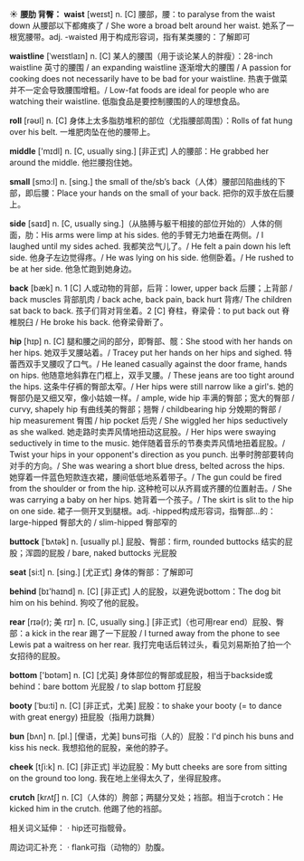 ☀ <span class="category">**腰肋 背臀：**</span>
<span class="vocabulary">**waist**</span> [weɪst] 
<span class="definition">n. [C] 腰部，腰：</span>to paralyse from the waist down 从腰部以下都瘫痪了 / She wore a broad belt around her waist. 她系了一根宽腰带。<span class="definition">adj. -waisted 用于构成形容词，指有某类腰的：</span>了解即可
           
<span class="vocabulary">**waistline**</span> [ˈweɪstlaɪn]
<span class="definition">n. [C] 某人的腰围（用于谈论某人的胖瘦）：28-inch waistline 英寸的腰围 / an expanding waistline 逐渐增大的腰围 / A passion for cooking does not necessarily have to be bad for your waistline. 热衷于做菜并不一定会导致腰围增粗。/ Low-fat foods are ideal for people who are watching their waistline. 低脂食品是要控制腰围的人的理想食品。

<span class="vocabulary">**roll**</span> [rəʊl] 
<span class="definition">n. [C] 身体上太多脂肪堆积的部位（尤指腰部周围）：</span>Rolls of fat hung over his belt. 一堆肥肉坠在他的腰带上。

<span class="vocabulary">**middle**</span> ['mɪdl] 
<span class="definition">n. [C, usually sing.] [非正式] 人的腰部：</span>He grabbed her around the middle. 他拦腰抱住她。

<span class="vocabulary">**small**</span> [smɔ:l] 
<span class="definition">n. [sing.] the small of the/sb’s back（人体）腰部凹陷曲线的下部，即后腰：</span>Place your hands on the small of your back. 把你的双手放在后腰上。

<span class="vocabulary">**side**</span> [saɪd] 
<span class="definition">n. [C, usually sing.]（从胳膊与躯干相接的部位开始的）人体的侧面，肋：</span>His arms were limp at his sides. 他的手臂无力地垂在两侧。/ I laughed until my sides ached. 我都笑岔气儿了。/ He felt a pain down his left side. 他身子左边觉得疼。/ He was lying on his side. 他侧卧着。/ He rushed to be at her side. 他急忙跑到她身边。

<span class="vocabulary">**back**</span> [bæk] 
<span class="definition">n. 1 [C] 人或动物的背部，后背：</span>lower, upper back 后腰；上背部 / back muscles 背部肌肉 / back ache, back pain, back hurt 背疼/ The children sat back to back. 孩子们背对背坐着。<span class="definition">2 [C] 脊柱，脊梁骨：</span>to put back out 脊椎脱臼 / He broke his back. 他脊梁骨断了。
           
<span class="vocabulary">**hip**</span> [hɪp]
<span class="definition">n. [C] 腿和腰之间的部分，即臀部、髋：</span>She stood with her hands on her hips. 她双手叉腰站着。/ Tracey put her hands on her hips and sighed. 特蕾西双手叉腰叹了口气。/ He leaned casually against the door frame, hands on hips. 他随意地斜靠在门框上，双手叉腰。/ These jeans are too tight around the hips. 这条牛仔裤的臀部太窄。/ Her hips were still narrow like a girl's. 她的臀部仍是又细又窄，像小姑娘一样。/ ample, wide hip 丰满的臀部；宽大的臀部 / curvy, shapely hip 有曲线美的臀部；翘臀 / childbearing hip 分娩期的臀部 / hip measurement 臀围 / hip pocket 后兜 / She wiggled her hips seductively as she walked. 她走路时卖弄风情地扭动这屁股。/ Her hips were swaying seductively in time to the music. 她伴随着音乐的节奏卖弄风情地扭着屁股。/ Twist your hips in your opponent's direction as you punch. 出拳时胯部要转向对手的方向。/ She was wearing a short blue dress, belted across the hips. 她穿着一件蓝色短款连衣裙，腰间低低地系着带子。/ The gun could be fired from the shoulder or from the hip. 这种枪可以从齐肩或齐腰的位置射击。/ She was carrying a baby on her hips. 她背着一个孩子。/ The skirt is slit to the hip on one side. 裙子一侧开叉到腿根。<span class="definition">adj. -hipped构成形容词，指臀部…的：</span>large-hipped 臀部大的 / slim-hipped 臀部窄的
           
<span class="vocabulary">**buttock**</span> [ˈbʌtək]
<span class="definition">n. [usually pl.] 屁股、臀部：</span>firm, rounded buttocks 结实的屁股；浑圆的屁股 / bare, naked buttocks 光屁股

<span class="vocabulary">**seat**</span> [si:t] 
<span class="definition">n. [sing.] [尤正式] 身体的臀部：</span>了解即可

<span class="vocabulary">**behind**</span> [bɪ'haɪnd] 
<span class="definition">n. [C] [非正式] 人的屁股，以避免说bottom：</span>The dog bit him on his behind. 狗咬了他的屁股。

<span class="vocabulary">**rear**</span> [rɪə(r); 美 rɪr]
<span class="definition">n. [C, usually sing.] [非正式]（也可用rear end）屁股、臀部：</span>a kick in the rear 踢了一下屁股 / I turned away from the phone to see Lewis pat a waitress on her rear. 我打完电话后转过头，看见刘易斯拍了拍一个女招待的屁股。
 
<span class="vocabulary">**bottom**</span> ['bɒtəm] 
<span class="definition">n. [C] [尤英] 身体部位的臀部或屁股，相当于backside或behind：</span>bare bottom 光屁股 / to slap bottom 打屁股
        
<span class="vocabulary">**booty**</span> [ˈbu:ti]
<span class="definition">n. [C] [非正式，尤美] 屁股：</span>to shake your booty (= to dance with great energy) 扭屁股（指用力跳舞）
           
<span class="vocabulary">**bun**</span> [bʌn]
<span class="definition">n. [pl.] [俚语，尤美] buns可指（人的）屁股：</span>I'd pinch his buns and kiss his neck. 我想掐他的屁股，亲他的脖子。

<span class="vocabulary">**cheek**</span> [tʃi:k] 
<span class="definition">n. [C] [非正式] 半边屁股：</span>My butt cheeks are sore from sitting on the ground too long. 我在地上坐得太久了，坐得屁股疼。
           
<span class="vocabulary">**crutch**</span> [krʌtʃ]
<span class="definition">n. [C]（人体的）胯部；两腿分叉处；裆部。相当于crotch：</span>He kicked him in the crutch. 他踢了他的裆部。
 
相关词义延伸：
· hip还可指髋骨。

周边词汇补充：
· flank可指（动物的）肋腹。

